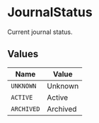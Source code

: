 # JournalStatus

Current journal status.


## Values

| Name       | Value      |
| ---------- | ---------- |
| `UNKNOWN`  | Unknown    |
| `ACTIVE`   | Active     |
| `ARCHIVED` | Archived   |